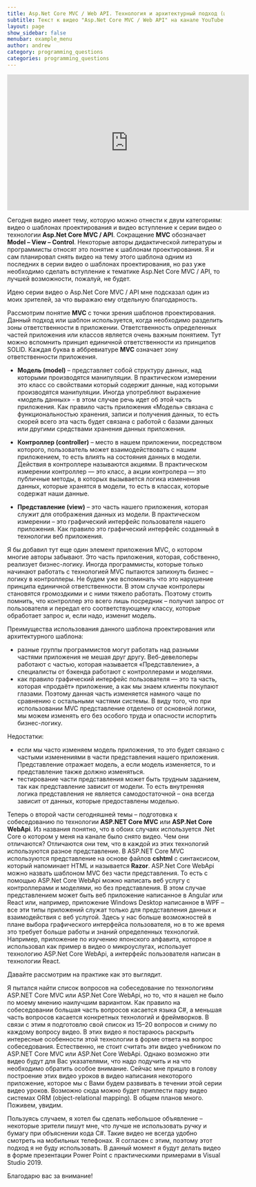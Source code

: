 ```yaml
---
title: Asp.Net Core MVC / Web API. Технология и архитектурный подход (шаблон проектирования).
subtitle: Текст к видео "Asp.Net Core MVC / Web API" на канале YouTube
layout: page
show_sidebar: false
menubar: example_menu
author: andrew
category: programming_questions
categories: programming_questions
---
```


<center>
<iframe width="560" height="315" src="https://www.youtube.com/embed/HmF8lTNRcRg" 
frameborder="0" allow="accelerometer; autoplay; 
encrypted-media; gyroscope; picture-in-picture" allowfullscreen></iframe>
</center>

Сегодня видео имеет тему, которую можно отнести к двум категориям: видео о шаблонах проектирования и видео вступление к серии видео о технологии **Asp.Net Core MVC / API**. 
Сокращение **MVC** обозначает **Model – View – Control**. Некоторые авторы дидактической литературы и программисты относят это понятие к шаблонам проектирования. 
Я и сам планировал снять видео на тему этого шаблона одним из последних в серии видео о шаблонах проектирования, но раз уже необходимо сделать вступление 
к тематике Asp.Net Core MVC / API, то лучшей возможности, пожалуй, не будет. 

Идею серии видео о Asp.Net Core MVC / API мне подсказал один из моих зрителей, за что выражаю ему отдельную благодарность.

Рассмотрим понятие **MVC** с точки зрения шаблонов проектирования. Данный подход или шаблон используется, когда необходимо разделить зоны ответственности в приложении. 
Ответственность определенных частей приложения или классов является очень важным понятием. Тут можно вспомнить принцип единичной ответственности из принципов SOLID. 
Каждая буква в аббревиатуре **MVC** означает зону ответственности приложения.

 - **Модель (model)** – представляет собой структуру данных, над которыми производятся манипуляции.  В практическом измерении это класс со свойствами который содержит данные, 
над которыми производятся манипуляции. Иногда употребляют выражение «модель данных» - в этом случае речь идет об этой часть приложения. Как правило часть приложения 
«Модель» связана с функциональностью хранения, записи и получения данных, то есть скорей всего эта часть будет связана с работой с базами данных или другими 
средствами хранения данных приложения.

 - **Контроллер (controller)** – место в нашем приложении, посредством которого, пользователь может взаимодействовать с нашим приложением, то есть влиять на состояния данных в 
 модели. Действия в контроллере называются акциями. В практическом измерении контроллер — это класс, а акции контролера — это публичные методы, в которых вызывается 
 логика изменения данных, которые хранятся в модели, то есть в классах, которые содержат наши данные.
 
 - **Представление (view)** – это часть нашего приложения, которая служит для отображения данных из модели. В практическом измерении – это графический интерфейс пользователя 
 нашего приложения. Как правило это графический интерфейс созданный в технологии веб приложения.
 
Я бы добавил тут еще один элемент приложения MVC, о котором многие авторы забывают. Это часть приложения, которая, собственно, реализует бизнес-логику. Иногда программисты, 
которые только начинают работать с технологией MVC пытаются запихнуть бизнес – логику в контроллеры. Не будем уже вспоминать что это нарушение принципа единичной 
ответственности. В этом случае контролеры становятся громоздкими и с ними тяжело работать. Поэтому стоить помнить, что контроллер это всего лишь посредник – получил 
запрос от пользователя и передал его соответствующему классу, которые обработает запрос и, если надо, изменит модель.

Преимущества использования данного шаблона проектирования или архитектурного шаблона:
 - разные группы программистов могут работать над разными частями приложения не мешая друг другу. Веб-девелоперы работают с частью, которая называется «Представление», 
 а специалисты от бэкенда работают с контроллерами и моделями.
 - как правило графический интерфейс пользователя — это та часть, которая «продаёт» приложение, а как мы знаем клиенты покупают глазами. Поэтому данная часть изменяется 
 намного чаще по сравнению с остальными частями системы. В виду того, что при использовании MVC представление отделено от основной логики, мы можем изменять его без 
 особого труда и опасности испортить бизнес-логику.

Недостатки:
 - если мы часто изменяем модель приложения, то это будет связано с частыми изменениями в части представления нашего приложения. Представление отражает модель, а 
 если модель изменяется, то и представление также должно изменяться. 
 - тестирование части представления может быть трудным заданием, так как представление зависит от модели. То есть внутренняя логика представления не является 
 самодостаточной – она всегда зависит от данных, которые предоставлены моделью.
 
Теперь о второй части сегодняшней темы – подготовка к собеседованию по технологии **ASP.NET Core MVC** или **ASP.Net Core WebApi**. Из названия понятно, что в обоих случаях 
используется .Net Core о котором у меня на канале было снято видео. Чем они отличаются? Отличаются они тем, что в каждой из этих технологий используются разное 
представление. В ASP.NET Core MVC используются представление на основе файлов **cshtml** с синтаксисом, который напоминает HTML и называется **Razor**. ASP.Net Core WebApi 
можно назвать шаблоном MVC без части представления. То есть с помощью ASP.Net Core WebApi можно написать веб услугу с контроллерами и моделями, но без представления. 
В этом случае представлением может быть веб приложение написанное в Angular или React или, например, приложение Windows Desktop написанное в WPF – все эти типы 
приложений служат только для представления данных и взаимодействия с веб услугой. Здесь у нас больше возможностей в плане выбора графического интерфейса пользователя, 
но в то же время это требует больше работы и знаний определенных технологий. Например, приложение по изучению японского алфавита, которое я использовал как пример в видео 
о микроуслугах, использует технологию ASP.Net Core WebApi, а интерфейс пользователя написан в технологии React.

Давайте рассмотрим на практике как это выглядит.

Я пытался найти список вопросов на собеседование по технологиям ASP.NET Core MVC или ASP.Net Core WebApi, но то, что я нашел не было по моему мнению наилучшим вариантом. 
Как правило на собеседовании большая часть вопросов касается языка C#, а меньшая часть вопросов касается конкретных технологий и фреймворков. В связи с этим я подготовлю 
свой список из 15–20 вопросов и сниму по каждому вопросу видео. В этих видео я постараюсь раскрыть интересные особенности этой технологии в форме ответа на вопрос 
собеседования. Естественно, не стоит считать эти видео учебником по ASP.NET Core MVC или ASP.Net Core WebApi. Однако возможно эти видео будут для Вас указателями, 
что надо подучить и на что необходимо обратить особое внимание. Сейчас мне пришло в голову построение этих видео уроков в видео написания некоторого приложение, 
которое мы с Вами будем развивать в течении этой серии видео уроков. Возможно сюда можно будет приплести пару видео системах ORM (object-relational mapping). 
В общем планов много. Поживем, увидим.

Пользуясь случаем, я хотел бы сделать небольшое объявление – некоторые зрители пишут мне, что лучше не использовать ручку и бумагу при объяснении кода C#. 
Такие видео не всегда удобно смотреть на мобильных телефонах. Я согласен с этим, поэтому этот подход я не буду использовать. В данный момент я будут делать 
видео в форме презентации Power Point с практическими примерами в Visual Studio 2019.

Благодарю вас за внимание!